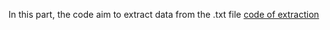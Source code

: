 In this part, the code aim to extract data from the .txt file [code of extraction](.extract_data_frame.py)
